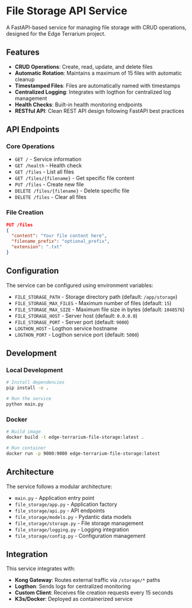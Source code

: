 # File Storage API Service

A FastAPI-based service for managing file storage with CRUD operations, designed for the Edge Terrarium project.

## Features

- **CRUD Operations**: Create, read, update, and delete files
- **Automatic Rotation**: Maintains a maximum of 15 files with automatic cleanup
- **Timestamped Files**: Files are automatically named with timestamps
- **Centralized Logging**: Integrates with logthon for centralized log management
- **Health Checks**: Built-in health monitoring endpoints
- **RESTful API**: Clean REST API design following FastAPI best practices

## API Endpoints

### Core Operations
- `GET /` - Service information
- `GET /health` - Health check
- `GET /files` - List all files
- `GET /files/{filename}` - Get specific file content
- `PUT /files` - Create new file
- `DELETE /files/{filename}` - Delete specific file
- `DELETE /files` - Clear all files

### File Creation
```json
PUT /files
{
  "content": "Your file content here",
  "filename_prefix": "optional_prefix",
  "extension": ".txt"
}
```

## Configuration

The service can be configured using environment variables:

- `FILE_STORAGE_PATH` - Storage directory path (default: `/app/storage`)
- `FILE_STORAGE_MAX_FILES` - Maximum number of files (default: `15`)
- `FILE_STORAGE_MAX_SIZE` - Maximum file size in bytes (default: `1048576`)
- `FILE_STORAGE_HOST` - Server host (default: `0.0.0.0`)
- `FILE_STORAGE_PORT` - Server port (default: `9000`)
- `LOGTHON_HOST` - Logthon service hostname
- `LOGTHON_PORT` - Logthon service port (default: `5000`)

## Development

### Local Development
```bash
# Install dependencies
pip install -e .

# Run the service
python main.py
```

### Docker
```bash
# Build image
docker build -t edge-terrarium-file-storage:latest .

# Run container
docker run -p 9000:9000 edge-terrarium-file-storage:latest
```

## Architecture

The service follows a modular architecture:

- `main.py` - Application entry point
- `file_storage/app.py` - Application factory
- `file_storage/api.py` - API endpoints
- `file_storage/models.py` - Pydantic data models
- `file_storage/storage.py` - File storage management
- `file_storage/logging.py` - Logging integration
- `file_storage/config.py` - Configuration management

## Integration

This service integrates with:
- **Kong Gateway**: Routes external traffic via `/storage/*` paths
- **Logthon**: Sends logs for centralized monitoring
- **Custom Client**: Receives file creation requests every 15 seconds
- **K3s/Docker**: Deployed as containerized service
